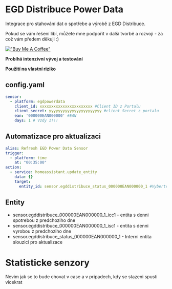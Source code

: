 # EGD Distribuce Power Data

Integrace pro stahování dat o spotřebe a výrobě z EGD Distribuce.

Pokud se vám řešení líbí, můžete mne podpořit v další tvorbě a rozvoji - za což vám předem děkuji :)

[!["Buy Me A Coffee"](https://www.buymeacoffee.com/assets/img/custom_images/orange_img.png)](https://www.buymeacoffee.com/ondrejv)

**Probíhá intenzivní vývoj a testování** 

**Použití na vlastní riziko**

## config.yaml

```yaml
sensor:
  - platform: egdpowerdata
    client_id: xxxxxxxxxxxxxxxxxxxxxxx #Client ID z Portalu
    client_secret: yyyyyyyyyyyyyyyyyyyyyyy #client Secret z portalu
    ean: '000000EAN000000' #EAN
    days: 1 # Vzdy 1!!!
```

## Automatizace pro aktualizaci

```yaml
alias: Refresh EGD Power Data Sensor
trigger:
  - platform: time
    at: "00:35:00"
action:
  - service: homeassistant.update_entity
    data: {}
    target:
      entity_id: sensor.egddistribuce_status_000000EAN000000_1 #Vyberte dle vaseho entitu EAN
```

## Entity

* sensor.egddistribuce_000000EAN000000_1_icc1 - entita s denni spotrebou z predchoziho dne
* sensor.egddistribuce_000000EAN000000_1_isc1 - entita s denni vyrobou z predchoziho dne
* sensor.egddistribuce_status_000000EAN000000_1 - Interni entita slouzici pro aktualizace

# Statisticke senzory

Nevim jak se to bude chovat v case a v pripadech, kdy se stazeni spusti vicekrat
